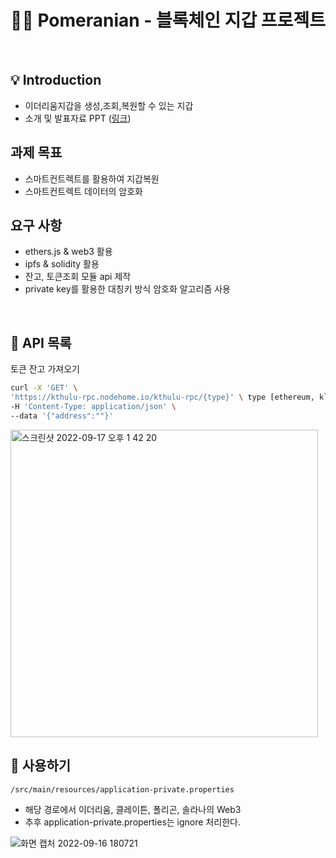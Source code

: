 # 🙋‍♂️ Pomeranian - 블록체인 지갑 프로젝트

<br>

## 💡 Introduction
- 이더리움지갑을 생성,조회,복원할 수 있는 지갑
- 소개 및 발표자료 PPT ([링크](https://github.com/tyrannojung/Pomeranian/blob/main/ppt.pdf))

## 과제 목표

- 스마트컨트렉트를 활용하여 지갑복원
- 스마트컨트렉트 데이터의 암호화

## 요구 사항

- ethers.js & web3 활용
- ipfs & solidity 활용
- 잔고, 토큰조회 모듈 api 제작
- private key를 활용한 대칭키 방식 암호화 알고리즘 사용

<br>

## 🔖 API 목록

토큰 잔고 가져오기
```bash
curl -X 'GET' \
'https://kthulu-rpc.nodehome.io/kthulu-rpc/{type}' \ type [ethereum, klaytn, polygon, solana]
-H 'Content-Type: application/json' \
--data '{"address":""}'
```
<img width="492" alt="스크린샷 2022-09-17 오후 1 42 20" src="https://user-images.githubusercontent.com/58019931/190840821-815a1ac6-8e88-450d-9df8-c51ced0f1ed3.png">



<br>

## 🔖 사용하기

```bash
/src/main/resources/application-private.properties
```
- 해당 경로에서 이더리움, 클레이튼, 폴리곤, 솔라나의 Web3
- 추후 application-private.properties는 ignore 처리한다.


![화면 캡처 2022-09-16 180721](https://user-images.githubusercontent.com/58019931/190601557-3e651a9d-599c-43f6-b128-8d38f53a0f60.png)

